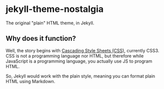 # jekyll-theme-nostalgia
The original "plain" HTML theme, in Jekyll.

## Why does it function?




Well, the story begins with [Cascading Style Sheets (CSS)](https://en.wikipedia.org/wiki/CSS), currently CSS3. CSS is not a programming language nor HTML, but therefore while JavaScript is a programming language, you actually use JS to program HTML.

So, Jekyll would work with the plain style, meaning you can format plain HTML using Markdown.
